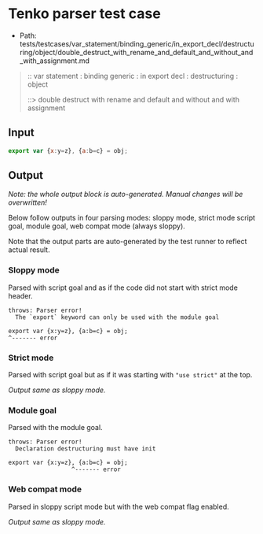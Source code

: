 # Tenko parser test case

- Path: tests/testcases/var_statement/binding_generic/in_export_decl/destructuring/object/double_destruct_with_rename_and_default_and_without_and_with_assignment.md

> :: var statement : binding generic : in export decl : destructuring : object
>
> ::> double destruct with rename and default and without and with assignment

## Input


`````js
export var {x:y=z}, {a:b=c} = obj;
`````

## Output

_Note: the whole output block is auto-generated. Manual changes will be overwritten!_

Below follow outputs in four parsing modes: sloppy mode, strict mode script goal, module goal, web compat mode (always sloppy).

Note that the output parts are auto-generated by the test runner to reflect actual result.

### Sloppy mode

Parsed with script goal and as if the code did not start with strict mode header.

`````
throws: Parser error!
  The `export` keyword can only be used with the module goal

export var {x:y=z}, {a:b=c} = obj;
^------- error
`````

### Strict mode

Parsed with script goal but as if it was starting with `"use strict"` at the top.

_Output same as sloppy mode._

### Module goal

Parsed with the module goal.

`````
throws: Parser error!
  Declaration destructuring must have init

export var {x:y=z}, {a:b=c} = obj;
                  ^------- error
`````


### Web compat mode

Parsed in sloppy script mode but with the web compat flag enabled.

_Output same as sloppy mode._
